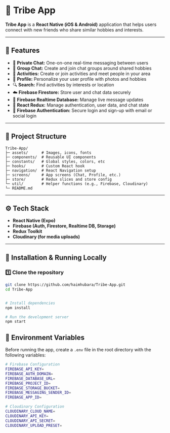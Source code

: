 # 📱 Tribe App

**Tribe App** is a **React Native (iOS & Android)** application that helps users connect with new friends who share similar hobbies and interests.

---

## 🚀 Features

- 💬 **Private Chat:** One-on-one real-time messaging between users  
- 👥 **Group Chat:** Create and join chat groups around shared hobbies  
- 🎯 **Activities:** Create or join activities and meet people in your area  
- 👤 **Profile:** Personalize your user profile with photos and hobbies  
- 🔍 **Search:** Find activities by interests or location  
- ☁️ **Firebase Firestore:** Store user and chat data securely  
- 🔄 **Firebase Realtime Database:** Manage live message updates  
- 🧠 **React Redux:** Manage authentication, user data, and chat state  
- 🔑 **Firebase Authentication:** Secure login and sign-up with email or social login  

---

## 🧱 Project Structure

```
Tribe-App/                           
├─ assets/      # Images, icons, fonts           
├─ components/  # Reusable UI components      
├─ constants/   # Global styles, colors, etc           
├─ hooks/       # Custom React hook      
├─ navigation/  # React Navigation setup          
├─ screens/     # App screens (Chat, Profile, etc.)    
├─ store/       # Redux slices and store config     
└─ util/        # Helper functions (e.g., Firebase, Cloudinary)
└─ README.md
```
---

## ⚙️ Tech Stack

- **React Native (Expo)**
- **Firebase (Auth, Firestore, Realtime DB, Storage)**
- **Redux Toolkit**
- **Cloudinary (for media uploads)**

---

## 🧩 Installation & Running Locally

### 1️⃣ Clone the repository
```bash
git clone https://github.com/haimhubara/Tribe-App.git
cd Tribe-App


# Install dependencies
npm install

# Run the development server
npm start
```

## 🔐 Environment Variables

Before running the app, create a `.env` file in the root directory with the following variables:

```bash
# Firebase Configuration
FIREBASE_API_KEY=
FIREBASE_AUTH_DOMAIN=
FIREBASE_DATABASE_URL=
FIREBASE_PROJECT_ID=
FIREBASE_STORAGE_BUCKET=
FIREBASE_MESSAGING_SENDER_ID=
FIREBASE_APP_ID=

# Cloudinary Configuration
CLOUDINARY_CLOUD_NAME=
CLOUDINARY_API_KEY=
CLOUDINARY_API_SECRET=
CLOUDINARY_UPLOAD_PRESET=